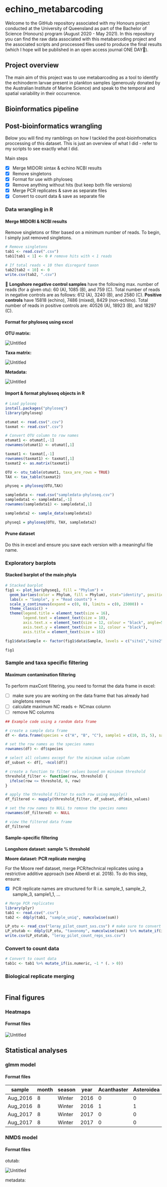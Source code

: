 # echino_metabarcoding

Welcome to the GitHub repository associated with my Honours project conducted at the University of Queensland as part of the Bachelor of Science (Honours) program (August 2020 - May 2021). In this repository you can find the raw data associated with this metabarcoding project and the associated scripts and proccessed files used to produce the final results (which I hope will be published in an open access journal ONE DAY🤞). 

## Project overview
The main aim of this project was to use metabarcoding as a tool to identify the echinoderm larvae present in plankton samples (generously donated by the Australian Institute of Marine Science) and speak to the temporal and spatial variability in their occurrence.

## Bioinformatics pipeline

## Post-bioinformatics wrangling
Below you will find my ramblings on how I tackled the post-bioinfromatics proccessing of this dataset. This is just an overview of what I did - refer to my scripts to see exactly what I did. 

Main steps
- [x]  Merge MIDORI sintax & echino NCBI results
- [x]  Remove singletons
- [x]  Format for use with phyloseq
- [x]  Remove anything without hits (but keep both file versions)
- [x]  Merge PCR replicates & save as separate files
- [x]  Convert to count data & save as separate file

### Data wrangling in R

#### Merge MIDORI & NCBI results

Remove singletons or filter based on a minimum number of reads. To begin, I simply just removed singletons. 

```r
# Remove singletons
tab1 <- read.csv(".csv")
tab1[tab1 < 1] <- 0 # remove hits with < 1 reads

# If total reads < 10 then disregard taxon
tab2[tab2 < 10] <- 0
write.csv(tab2, ".csv")
```

📝 **Longshore negative control samples** have the following max. number of reads (for a given otu): 60 (A), 1085 (B), and 759 (C). Total number of reads in negative controls are as follows: 612 (A), 3240 (B), and 2580 (C). **Positive controls** have 15818 (echino), 7486 (mixed), 8429 (non-echino). Total number of reads in positive controls are: 40526 (A), 18923 (B), and 18297 (C).

</aside>

#### Format for phyloseq using excel

**OTU matrix:**

![Untitled](https://s3-us-west-2.amazonaws.com/secure.notion-static.com/3dd72f14-5492-4cd2-aba0-158fcf2146b0/Untitled.png)

**Taxa matrix:**

![Untitled](https://s3-us-west-2.amazonaws.com/secure.notion-static.com/a2d2bb02-607b-46ea-9535-174fccc588e2/Untitled.png)

**Metadata:**

![Untitled](https://s3-us-west-2.amazonaws.com/secure.notion-static.com/2bc86109-ad8f-4cfb-82cb-103062c55535/Untitled.png)

#### Import & format phyloseq objects in R

```r
# Load pyloseq
install.packages("phyloseq")
library(phyloseq)

otumat <- read.csv(".csv")
taxmat <- read.csv(".csv")

# Convert OTU column to row names
otumat1 <- otumat[,-1]
rownames(otumat1) <- otumat[,1]

taxmat1 <- taxmat[,-1]
rownames(taxmat1) <- taxmat[,1]
taxmat2 <- as.matrix(taxmat1)

OTU <- otu_table(otumat1, taxa_are_rows = TRUE)
TAX <- tax_table(taxmat2)

physeq = phyloseq(OTU,TAX)

sampledata <- read.csv("sampledata-phyloseq.csv")
sampledata1 <- sampledata[,-1]
rownames(sampledata1) <- sampledata[,1]

sampledata2 <- sample_data(sampledata1)

physeq1 = phyloseq(OTU, TAX, sampledata2)
```

#### Prune dataset

Do this in excel and ensure you save each version with a meaningful file name. 

### Exploratory barplots

#### Stacked barplot of the main phyla

```r
# Stacked barplot
fig1 <- plot_bar(physeq1, fill = "Phylum") + 
  geom_bar(aes(color = Phylum, fill = Phylum), stat="identity", position="stack") +
  labs(x = "Sample", y = "Read counts") +
  scale_y_continuous(expand = c(0, 0), limits = c(0, 25000)) +
  theme_classic() +
  theme(legend.title = element_text(size = 16), 
        legend.text = element_text(size = 10), 
        axis.text.x = element_text(size = 12, colour = "black", angle=50, vjust=1, hjust=1),
        axis.text.y = element_text(size = 12, colour = "black"),
        axis.title = element_text(size = 16))

fig1$data$Sample <- factor(fig1$data$Sample, levels = c("site1","site2"))

fig1
```

### Sample and taxa specific filtering

#### Maximum contamination filtering

To perform maxCont filtering, you need to format the data frame in excel:

- [ ]  make sure you are working on the data frame that has already had singletons remove
- [ ]  calculate maximum NC reads ← NCmax column
- [ ]  remove NC columns

```r
## Example code using a random data frame

# create a sample data frame
df <- data.frame(species = c("A", "B", "C"), sample1 = c(10, 15, 5), sample2 = c(8, 4, 12), sample3 = c(20, 2, 7), min_values = c(7, 5, 10))

# set the row names as the species names
rownames(df) <- df$species

# select all columns except for the minimum value column
df_subset <- df[, -ncol(df)]

# create a function to filter values based on minimum threshold
threshold_filter <- function(row, threshold) {
  ifelse(row <= threshold, 0, row)
}

# apply the threshold filter to each row using mapply()
df_filtered <- mapply(threshold_filter, df_subset, df$min_values)

# set the row names to NULL to remove the species names
rownames(df_filtered) <- NULL

# view the filtered data frame
df_filtered
```

#### Sample-specific filtering

**Longshore dataset: sample % threshold** 

**Moore dataset: PCR replicate merging** 

For the Moore reef dataset, merge PCR/technical replicates using a restrictive additive approach (see Alberdi et al. 2018). To do this step, ensure:

- [x]  PCR replicate names are structured for R i.e. sample_1, sample_2, sample_3, sample1_1, …

```r
# Merge PCR replicates
library(plyr)
tab1 <- read.csv(".csv")
tab2 <- ddply(tab1, "sample_uniq", numcolwise(sum))

LP_otu <- read_csv("leray_pilot_count_sxs.csv") # make sure to convert values to numbers first
LP_otutab <- ddply(LP_otu, "taxonomy", numcolwise(sum)) %>% mutate_if(is.numeric, ~1 * (. > 2)) # sum technical reps, then convert to counts if otu present in >2 replicates
write.csv(LP_otutab, "leray_pilot_count_reps_sxs.csv")
```

### Convert to count data

```r
# Convert to count data 
tab1c <- tab1 %>% mutate_if(is.numeric, ~1 * (. > 0))
```

### Biological replicate merging

```r

```

## Final figures

### Heatmaps

#### Format files

![Untitled](https://s3-us-west-2.amazonaws.com/secure.notion-static.com/01e8a0e0-32f2-483c-985d-e6e2484d9c7f/Untitled.png)

## Statistical analyses

### glmm model

#### Format files

| sample | month | season | year | Acanthaster | Asteroidea | Crinoidea | Echinodermata | Echinoidea | Holothuroidea | Ophiuroidea | echino.rich |
| --- | --- | --- | --- | --- | --- | --- | --- | --- | --- | --- | --- |
| Aug_2016 | 8 | Winter | 2016 | 0 | 0 | 0 | 0 | 0 | 0 | 0 | 0 |
| Aug_2016 | 8 | Winter | 2016 | 1 | 1 | 0 | 0 | 4 | 0 | 0 | 5 |
| Aug_2017 | 8 | Winter | 2017 | 0 | 0 | 0 | 0 | 0 | 0 | 0 | 0 |
| Aug_2017 | 8 | Winter | 2017 | 0 | 0 | 0 | 0 | 0 | 0 | 0 | 0 |

### NMDS model

#### Format files

otutab:

![Untitled](https://s3-us-west-2.amazonaws.com/secure.notion-static.com/316fa5af-2373-4bb8-870c-ccb97404bfa8/Untitled.png)

metadata:
